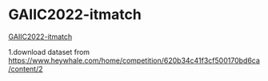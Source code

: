 # GAIIC2022-itmatch
 [GAIIC2022-itmatch](https://www.heywhale.com/home/competition/620b34c41f3cf500170bd6ca/content/0)

1.download dataset from https://www.heywhale.com/home/competition/620b34c41f3cf500170bd6ca/content/2

